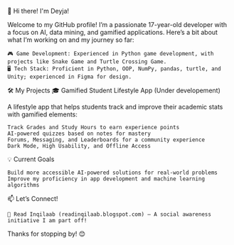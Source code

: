 👋 Hi there! I'm Deyja!

Welcome to my GitHub profile! I’m a passionate 17-year-old developer with a focus on AI, data mining, and gamified applications. Here’s a bit about what I’m working on and my journey so far:

    🎮 Game Development: Experienced in Python game development, with projects like Snake Game and Turtle Crossing Game.
    🖥 Tech Stack: Proficient in Python, OOP, NumPy, pandas, turtle, and Unity; experienced in Figma for design.

🛠 My Projects
🎓 Gamified Student Lifestyle App (Under developement)

A lifestyle app that helps students track and improve their academic stats with gamified elements:

    Track Grades and Study Hours to earn experience points
    AI-powered quizzes based on notes for mastery
    Forums, Messaging, and Leaderboards for a community experience
    Dark Mode, High Usability, and Offline Access


💡 Current Goals

    Build more accessible AI-powered solutions for real-world problems
    Improve my proficiency in app development and machine learning algorithms

📫 Let’s Connect!

    📝 Read Inqilaab (readinqilaab.blogspot.com) – A social awareness initiative I am part off!

Thanks for stopping by! 😊
